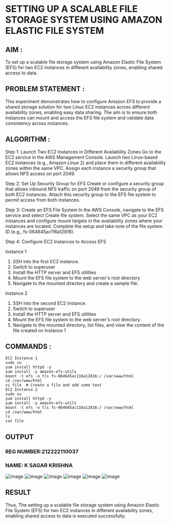 # SETTING UP A SCALABLE FILE STORAGE SYSTEM USING AMAZON ELASTIC FILE SYSTEM
## AIM :
To set up a scalable file storage system using Amazon Elastic File System (EFS) for two EC2 instances in different availability zones, enabling shared access to data.

## PROBLEM STATEMENT :
This experiment demonstrates how to configure Amazon EFS to provide a shared storage solution for two Linux EC2 instances across different availability zones, enabling easy data sharing. The aim is to ensure both instances can mount and access the EFS file system and validate data consistency across instances.

## ALGORITHM :
Step 1: Launch Two EC2 Instances in Different Availability Zones
Go to the EC2 service in the AWS Management Console.
Launch two Linux-based EC2 instances (e.g., Amazon Linux 2) and place them in different availability zones within the same VPC.
Assign each instance a security group that allows NFS access on port 2049.

Step 2: Set Up Security Group for EFS
Create or configure a security group that allows inbound NFS traffic on port 2049 from the security group of both EC2 instances.
Attach this security group to the EFS file system to permit access from both instances.

Step 3: Create an EFS File System
In the AWS Console, navigate to the EFS service and select Create file system.
Select the same VPC as your EC2 instances and configure mount targets in the availability zones where your instances are located.
Complete the setup and take note of the file system ID (e.g., fs-064645ac116a12816).

Step 4: Configure EC2 Instances to Access EFS

Instance 1
1. SSH into the first EC2 instance.
2. Switch to superuser
3. Install the HTTP server and EFS utilities
4. Mount the EFS file system to the web server's root directory
5. Navigate to the mounted directory and create a sample file:

Instance 2
1. SSH into the second EC2 instance.
2. Switch to superuser
3. Install the HTTP server and EFS utilities
4. Mount the EFS file system to the web server's root directory
5. Navigate to the mounted directory, list files, and view the content of the file created on Instance 1

## COMMANDS :
```
EC2 Instance 1
sudo su
yum install httpd -y
yum install -y amazon-efs-utils
mount -t efs -o tls fs-064645ac116a12816:/ /var/www/html
cd /var/www/html
vi file  # Create a file and add some text
EC2 Instance 2
sudo su
yum install httpd -y
yum install -y amazon-efs-utils
mount -t efs -o tls fs-064645ac116a12816:/ /var/www/html
cd /var/www/html
ls
cat file  
```

## OUTPUT
### REG NUMBER:212222110037
### NAME: K SAGAR KRISHNA
![image](https://github.com/user-attachments/assets/e04f0247-53fd-42ea-afd6-9b5bfe24f1ad)
![image](https://github.com/user-attachments/assets/783dfc4c-bef8-4b7a-b699-81d8b4c10ec8)
![image](https://github.com/user-attachments/assets/822f14c1-aeeb-4387-9ea7-c922d08772f7)
![image](https://github.com/user-attachments/assets/15093928-625f-47e0-a52b-618a3a901eb5)
![image](https://github.com/user-attachments/assets/881e82ec-2e49-426f-984f-596e054b5f09)
![image](https://github.com/user-attachments/assets/c0638851-b8c1-43c9-b042-7038cd6d0f95)


## RESULT
Thus, The setting up a scalable file storage system using Amazon Elastic File System (EFS) for two EC2 instances in different availability zones, enabling shared access to data is executed successfully.
 

  


